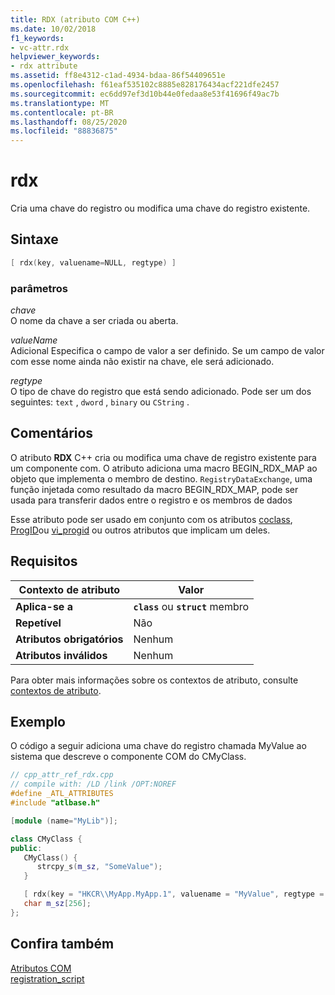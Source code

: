 ```yaml
---
title: RDX (atributo COM C++)
ms.date: 10/02/2018
f1_keywords:
- vc-attr.rdx
helpviewer_keywords:
- rdx attribute
ms.assetid: ff8e4312-c1ad-4934-bdaa-86f54409651e
ms.openlocfilehash: f61eaf535102c8885e828176434acf221dfe2457
ms.sourcegitcommit: ec6dd97ef3d10b44e0fedaa8e53f41696f49ac7b
ms.translationtype: MT
ms.contentlocale: pt-BR
ms.lasthandoff: 08/25/2020
ms.locfileid: "88836875"
---
```

# <a name="rdx"></a>rdx

Cria uma chave do registro ou modifica uma chave do registro existente.

## <a name="syntax"></a>Sintaxe

```cpp
[ rdx(key, valuename=NULL, regtype) ]
```

### <a name="parameters"></a>parâmetros

*chave*<br/>
O nome da chave a ser criada ou aberta.

*valueName*<br/>
Adicional Especifica o campo de valor a ser definido. Se um campo de valor com esse nome ainda não existir na chave, ele será adicionado.

*regtype*<br/>
O tipo de chave do registro que está sendo adicionado. Pode ser um dos seguintes: `text` , `dword` , `binary` ou `CString` .

## <a name="remarks"></a>Comentários

O atributo **RDX** C++ cria ou modifica uma chave de registro existente para um componente com. O atributo adiciona uma macro BEGIN_RDX_MAP ao objeto que implementa o membro de destino. `RegistryDataExchange`, uma função injetada como resultado da macro BEGIN_RDX_MAP, pode ser usada para transferir dados entre o registro e os membros de dados

Esse atributo pode ser usado em conjunto com os atributos [coclass](coclass.md), [ProgID](progid.md)ou [vi_progid](vi-progid.md) ou outros atributos que implicam um deles.

## <a name="requirements"></a>Requisitos

| Contexto de atributo | Valor |
|-|-|
|**Aplica-se a**|**`class`** ou **`struct`** membro|
|**Repetível**|Não|
|**Atributos obrigatórios**|Nenhum|
|**Atributos inválidos**|Nenhum|

Para obter mais informações sobre os contextos de atributo, consulte [contextos de atributo](cpp-attributes-com-net.md#contexts).

## <a name="example"></a>Exemplo

O código a seguir adiciona uma chave do registro chamada MyValue ao sistema que descreve o componente COM do CMyClass.

```cpp
// cpp_attr_ref_rdx.cpp
// compile with: /LD /link /OPT:NOREF
#define _ATL_ATTRIBUTES
#include "atlbase.h"

[module (name="MyLib")];

class CMyClass {
public:
   CMyClass() {
      strcpy_s(m_sz, "SomeValue");
   }

   [ rdx(key = "HKCR\\MyApp.MyApp.1", valuename = "MyValue", regtype = "text")]
   char m_sz[256];
};
```

## <a name="see-also"></a>Confira também

[Atributos COM](com-attributes.md)<br/>
[registration_script](registration-script.md)
